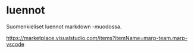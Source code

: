 # luennot
Suomenkieliset luennot markdown -muodossa.

https://marketplace.visualstudio.com/items?itemName=marp-team.marp-vscode
